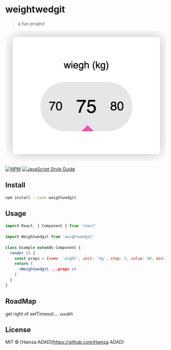 # weightwedgit

> a fun project

![alt text](https://github.com/hamzaadad/weightwedgit/blob/master/demo.png?raw=true)


[![NPM](https://img.shields.io/npm/v/weightwedgit.svg)](https://www.npmjs.com/package/weightwedgit) [![JavaScript Style Guide](https://img.shields.io/badge/code_style-standard-brightgreen.svg)](https://standardjs.com)

## Install

```bash
npm install --save weightwedgit
```

## Usage

```jsx
import React, { Component } from 'react'

import Weightwedgit from 'weightwedgit'

class Example extends Component {
  render () {
    const props = {name: 'wight', unit: 'kg', step: 5, value: 80, min: 20, max: 180};
    return (
      <Weightwedgit ...props />
    )
  }
}
```

## RoadMap
get right of setTimeout.... uuukh
## License

MIT © [Hamza ADAD](https://github.com/Hamza ADAD)
